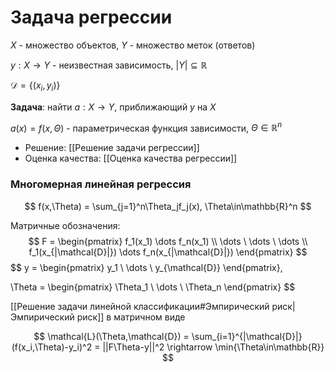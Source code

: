 # Задача регрессии

$X$ - множество объектов, $Y$ - множество меток (ответов)

$y: X \rightarrow Y$ - неизвестная зависимость, $|Y| \subseteq \mathbb{R}$ 

$\mathcal{D} = \{(x_i, y_i)\}$

**Задача**: найти $a: X \rightarrow Y$, приближающий $y$ на $X$ 

$a(x) = f(x,\Theta)$ - параметрическая функция зависимости, $\Theta \in \mathbb{R}^n$

* Решение: [[Решение задачи регрессии]]
* Оценка качества: [[Оценка качества регрессии]]

### Многомерная линейная регрессия

$$
f(x,\Theta) = \sum_{j=1}^n\Theta_jf_j(x), \Theta\in\mathbb{R}^n
$$

Матричные обозначения:
$$
F = \begin{pmatrix}
f_1(x_1) \dots f_n(x_1) \\
\dots \ \dots \ \dots \\
f_1(x_{|\mathcal{D}|}) \dots f_n(x_{|\mathcal{D}|})
\end{pmatrix}
$$
$$
y = \begin{pmatrix}
y_1 \\
\dots \\
y_{\mathcal{D}}
\end{pmatrix},

\Theta = \begin{pmatrix}
\Theta_1 \\
\dots \\
\Theta_n
\end{pmatrix}
$$

[[Решение задачи линейной классификации#Эмпирический риск|Эмпирический риск]] в матричном виде

$$
\mathcal{L}(\Theta,\mathcal{D}) = \sum_{i=1}^{|\mathcal{D}|}(f(x_i,\Theta)-y_i)^2 = ||F\Theta-y||^2 \rightarrow \min{\Theta\in\mathbb{R}}
$$